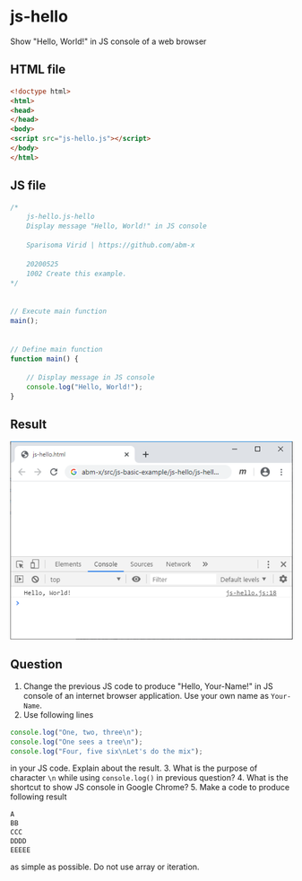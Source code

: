# js-hello
Show "Hello, World!" in JS console of a web browser

## HTML file
```html
<!doctype html>
<html>
<head>
</head>
<body>
<script src="js-hello.js"></script>
</body>
</html>
```

## JS file
```javascript
/*
	js-hello.js-hello
	Display message "Hello, World!" in JS console
	
	Sparisoma Virid | https://github.com/abm-x
	
	20200525
	1002 Create this example.
*/


// Execute main function
main();


// Define main function
function main() {
	
	// Display message in JS console
	console.log("Hello, World!");
}
```

## Result
![](js-hello.png)

## Question
1. Change the previous JS code to produce "Hello, Your-Name!" in JS console of an internet browser application. Use your own name as `Your-Name`.
2. Use following lines
```javascript
console.log("One, two, three\n");
console.log("One sees a tree\n");
console.log("Four, five six\nLet's do the mix");
```
in your JS code. Explain about the result.
3. What is the purpose of character `\n` while using `console.log()` in previous question?
4. What is the shortcut to show JS console in Google Chrome?
5. Make a code to produce following result
```
A
BB
CCC
DDDD
EEEEE
```
as simple as possible. Do not use array or iteration.
